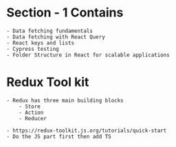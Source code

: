 # Section - 1 Contains

    - Data fetching fundamentals
    - Data fetching with React Query
    - React keys and lists
    - Cypress testing
    - Folder Structure in React for scalable applications

# Redux Tool kit

    - Redux has three main building blocks
        - Store
        - Action
        - Reducer

    - https://redux-toolkit.js.org/tutorials/quick-start
    - Do the JS part first then add TS
